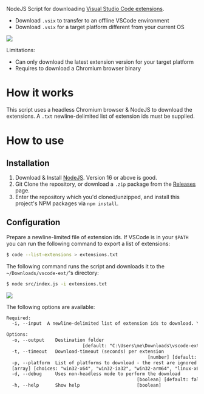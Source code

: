 NodeJS Script for downloading [Visual Studio Code extensions](https://marketplace.visualstudio.com/vscode).

- Download `.vsix` to transfer to an offline VSCode environment
- Download `.vsix` for a target platform different from your current OS

![](https://user-images.githubusercontent.com/553816/162244430-0977eeda-df8d-4de8-b6db-70ef24d5ba2f.png)

Limitations:

- Can only download the latest extension version for your target platform
- Requires to download a Chromium browser binary

# How it works

This script uses a headless Chromium browser & NodeJS to download the extensions. A `.txt` newline-delimited list of extension ids must be supplied.

# How to use

## Installation

1. Download & Install [NodeJS](https://nodejs.org/en/). Version 16 or above is good.
2. Git Clone the repository, or download a `.zip` package from the [Releases](https://github.com/cardin/vscode-ext-dl/releases) page.
3. Enter the repository which you'd cloned/unzipped, and install this project's NPM packages via `npm install`.

## Configuration

Prepare a newline-limited file of extension ids. If VSCode is in your `$PATH` you can run the following command to export a list of extensions:

```sh
$ code --list-extensions > extensions.txt
```

The following command runs the script and downloads it to the `~/Downloads/vscode-ext/`'s directory:

```sh
$ node src/index.js -i extensions.txt
```

![](https://user-images.githubusercontent.com/553816/162244418-b890e9d8-f788-4f15-8980-2bd1e039ed33.png)

The following options are available:

```txt
Required:
  -i, --input  A newline-delimited list of extension ids to download. You can run VSCode CLI to generate this: `code --list-extensions > extensions.txt                                        [string] [required]

Options:
  -o, --output    Destination folder
                            [default: "C:\Users\me\Downloads\vscode-ext"]
  -t, --timeout   Download-timeout (seconds) per extension
                                                    [number] [default: 180]
  -p, --platform  List of platforms to download - the rest are ignored
  [array] [choices: "win32-x64", "win32-ia32", "win32-arm64", "linux-x64", "linux-arm64", "linux-armhf", "darwin-x64", "darwin-arm64", "alpine-x64",  "web", "alpine-arm64"] [default: ["win32-x64"]]
  -d, --debug     Uses non-headless mode to perform the download
                                                [boolean] [default: false]
  -h, --help      Show help                     [boolean]
```
